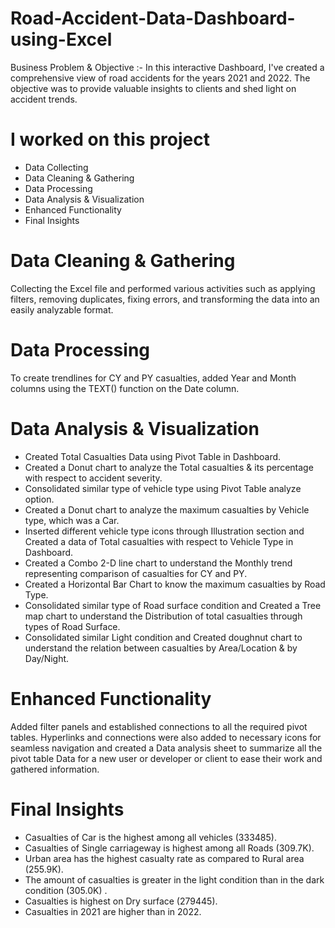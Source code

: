# Road-Accident-Data-Dashboard-using-Excel
Business Problem & Objective :- In this interactive Dashboard, I've created a comprehensive view of road accidents for the years 2021 and 2022. 
The objective was to provide valuable insights to clients and shed light on accident trends.

# I worked on this project 
* Data Collecting
* Data Cleaning & Gathering 
* Data Processing
* Data Analysis & Visualization
* Enhanced Functionality
* Final Insights


# Data Cleaning & Gathering 
Collecting the Excel file and performed various activities such as applying filters, removing duplicates, fixing errors, and transforming 
the data into an easily analyzable format.

# Data Processing 
To create trendlines for CY and PY casualties, added Year and Month columns using the TEXT() function on the Date column.

# Data Analysis & Visualization 
* Created Total Casualties Data using Pivot Table in Dashboard.
* Created a Donut chart to analyze the Total casualties & its percentage with respect to accident severity.
* Consolidated similar type of vehicle type using Pivot Table analyze option.
* Created a Donut chart to analyze the maximum casualties by Vehicle type, which was a Car.
* Inserted different vehicle type icons through Illustration section and Created a data of Total casualties 
  with respect to Vehicle Type in Dashboard.
* Created a Combo 2-D line chart to understand the Monthly trend representing comparison of casualties for CY and PY.
* Created a Horizontal Bar Chart to know the maximum casualties by Road Type.
* Consolidated similar type of Road surface condition and Created a Tree map chart to understand the Distribution of 
  total casualties through types of Road Surface.
* Consolidated similar Light condition and Created doughnut chart to understand the relation between
  casualties by Area/Location & by Day/Night.
  
# Enhanced Functionality 
Added filter panels and established connections to all the required pivot tables. Hyperlinks and connections were also added to necessary 
icons for seamless navigation and created a Data analysis sheet to summarize all the pivot table Data for a new user or developer or client to 
ease their work and gathered information.

# Final Insights 
* Casualties of Car is the highest among all vehicles (333485).
* Casualties of Single carriageway is highest among all Roads (309.7K).
* Urban area has the highest casualty rate as compared to Rural area (255.9K).
* The amount of casualties is greater in the light condition than in the dark condition (305.0K) .
* Casualties is highest on Dry surface (279445).
* Casualties in 2021 are higher than in 2022.


  





